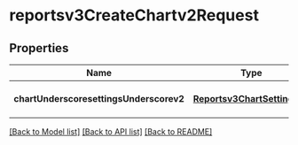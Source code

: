 # reportsv3CreateChartv2Request

## Properties
Name | Type | Description | Notes
------------ | ------------- | ------------- | -------------
**chartUnderscoresettingsUnderscorev2** | [**Reportsv3ChartSettingsv2**](Reportsv3ChartSettingsv2.md) |  | [optional] [default to null]

[[Back to Model list]](../README.md#documentation-for-models) [[Back to API list]](../README.md#documentation-for-api-endpoints) [[Back to README]](../README.md)


